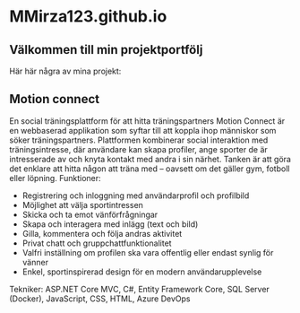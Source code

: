 # MMirza123.github.io

## Välkommen till min projektportfölj

Här här några av mina projekt:

## Motion connect
En social träningsplattform för att hitta träningspartners
Motion Connect är en webbaserad applikation som syftar till att koppla ihop människor som söker träningspartners. Plattformen kombinerar social interaktion med träningsintresse, där användare kan skapa profiler, ange sporter de är intresserade av och knyta kontakt med andra i sin närhet. Tanken är att göra det enklare att hitta någon att träna med – oavsett om det gäller gym, fotboll eller löpning.
Funktioner:
* Registrering och inloggning med användarprofil och profilbild
* Möjlighet att välja sportintressen
* Skicka och ta emot vänförfrågningar
* Skapa och interagera med inlägg (text och bild)
* Gilla, kommentera och följa andras aktivitet
* Privat chatt och gruppchattfunktionalitet
* Valfri inställning om profilen ska vara offentlig eller endast synlig för vänner
* Enkel, sportinspirerad design för en modern användarupplevelse

Tekniker:
ASP.NET Core MVC, C#, Entity Framework Core, SQL Server (Docker), JavaScript, CSS, HTML, Azure DevOps
